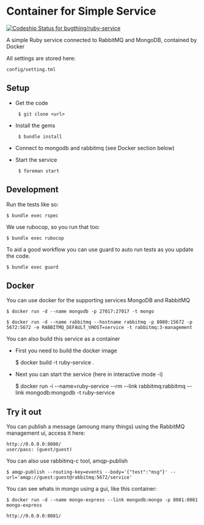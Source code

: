 Container for Simple Service
============================

[ ![Codeship Status for bugthing/ruby-service](https://app.codeship.com/projects/d6985ef0-ee53-0135-b1fa-7a05e9c83fff/status?branch=master)](https://app.codeship.com/projects/270906)

A simple Ruby service connected to RabbitMQ and MongoDB, contained by Docker

All settings are stored here:

    config/setting.tml

Setup
------

* Get the code

       $ git clone <url>

* Install the gems

       $ bundle install

* Connect to mongodb and rabbitmq (see Docker section below)

* Start the service

       $ foreman start

Development
-----------

Run the tests like so:

    $ bundle exec rspec

We use rubocop, so you run that too:

    $ bundle exec rubocop

To aid a good workflow you can use guard to auto run tests as you update the code.

    $ bundle exec guard

Docker
------

You can use docker for the supporting services MongoDB and RabbitMQ

    $ docker run -d --name mongodb -p 27017:27017 -t mongo

    $ docker run -d --name rabbitmq --hostname rabbitmq -p 8080:15672 -p 5672:5672 -e RABBITMQ_DEFAULT_VHOST=service -t rabbitmq:3-management

You can also build this service as a container

* First you need to build the docker image

    $ docker build -t ruby-service .

* Next you can start the service (here in interactive mode -i)

    $ docker run -i --name=ruby-service --rm --link rabbitmq:rabbitmq --link mongodb:mongodb -t ruby-service

Try it out
----------

You can publish a message (amoung many things) using the RabbitMQ management ui, access it here:

	http://0.0.0.0:8080/
	user/pass: (guest/guest)

You can also use rabbitmq-c tool, amqp-publish

    $ amqp-publish --routing-key=events --body='{"test":"msg"}' --url='amqp://guest:guest@rabbitmq:5672/service'

You can see whats in mongo using a gui, like this container:

	$ docker run -d --name mongo-express --link mongodb:mongo -p 8081:8081 mongo-express

	http://0.0.0.0:8081/

